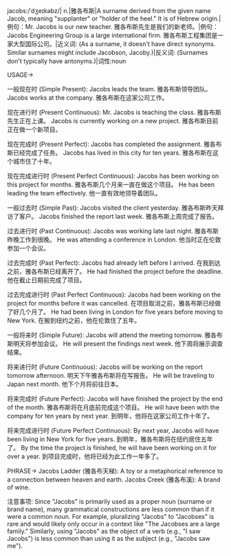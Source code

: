 jacobs:/ˈdʒeɪkəbz/| n.|雅各布斯|A surname derived from the given name Jacob, meaning "supplanter" or "holder of the heel." It is of Hebrew origin.|例句：Mr. Jacobs is our new teacher. 雅各布斯先生是我们的新老师。|例句：Jacobs Engineering Group is a large international firm. 雅各布斯工程集团是一家大型国际公司。|近义词: (As a surname, it doesn't have direct synonyms.  Similar surnames might include Jacobson, Jacoby.)|反义词: (Surnames don't typically have antonyms.)|词性:noun


USAGE->

一般现在时 (Simple Present):
Jacobs leads the team. 雅各布斯领导团队。
Jacobs works at the company. 雅各布斯在这家公司工作。

现在进行时 (Present Continuous):
Mr. Jacobs is teaching the class. 雅各布斯先生正在上课。
Jacobs is currently working on a new project. 雅各布斯目前正在做一个新项目。

现在完成时 (Present Perfect):
Jacobs has completed the assignment. 雅各布斯已经完成了任务。
Jacobs has lived in this city for ten years. 雅各布斯在这个城市住了十年。

现在完成进行时 (Present Perfect Continuous):
Jacobs has been working on this project for months. 雅各布斯几个月来一直在做这个项目。
He has been leading the team effectively. 他一直有效地领导着团队。

一般过去时 (Simple Past):
Jacobs visited the client yesterday. 雅各布斯昨天拜访了客户。
Jacobs finished the report last week. 雅各布斯上周完成了报告。

过去进行时 (Past Continuous):
Jacobs was working late last night. 雅各布斯昨晚工作到很晚。
He was attending a conference in London. 他当时正在伦敦参加一个会议。

过去完成时 (Past Perfect):
Jacobs had already left before I arrived. 在我到达之前，雅各布斯已经离开了。
He had finished the project before the deadline. 他在截止日期前完成了项目。

过去完成进行时 (Past Perfect Continuous):
Jacobs had been working on the project for months before it was cancelled.  在项目取消之前，雅各布斯已经做了好几个月了。
He had been living in London for five years before moving to New York. 在搬到纽约之前，他在伦敦住了五年。

一般将来时 (Simple Future):
Jacobs will attend the meeting tomorrow. 雅各布斯明天将参加会议。
He will present the findings next week. 他下周将展示调查结果。

将来进行时 (Future Continuous):
Jacobs will be working on the report tomorrow afternoon. 明天下午雅各布斯将在写报告。
He will be traveling to Japan next month. 他下个月将前往日本。

将来完成时 (Future Perfect):
Jacobs will have finished the project by the end of the month. 雅各布斯将在月底前完成这个项目。
He will have been with the company for ten years by next year. 到明年，他将在这家公司工作十年了。

将来完成进行时 (Future Perfect Continuous):
By next year, Jacobs will have been living in New York for five years. 到明年，雅各布斯将在纽约居住五年了。
By the time the project is finished, he will have been working on it for over a year. 到项目完成时，他将已经为此工作一年多了。


PHRASE->
Jacobs Ladder (雅各布天梯): A toy or a metaphorical reference to a connection between heaven and earth.
Jacobs Creek (雅各布溪): A brand of wine.


注意事项:
Since "Jacobs" is primarily used as a proper noun (surname or brand name), many grammatical constructions are less common than if it were a common noun.  For example, pluralizing "Jacobs" to "Jacobses" is rare and would likely only occur in a context like "The Jacobses are a large family."  Similarly, using "Jacobs" as the object of a verb (e.g., "I saw Jacobs") is less common than using it as the subject (e.g., "Jacobs saw me").
